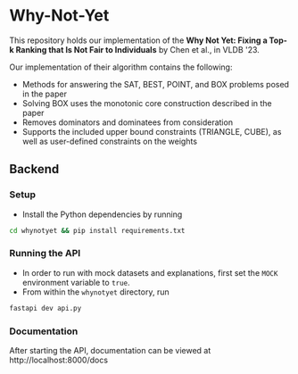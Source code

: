 # Why-Not-Yet 

This repository holds our implementation of the **Why Not Yet: Fixing a Top-k Ranking that Is Not Fair to Individuals** by Chen et al., in VLDB '23.

Our implementation of their algorithm contains the following:
* Methods for answering the SAT, BEST, POINT, and BOX problems posed in the paper
* Solving BOX uses the monotonic core construction described in the paper
* Removes dominators and dominatees from consideration
* Supports the included upper bound constraints (TRIANGLE, CUBE), as well as user-defined constraints on the weights

## Backend

### Setup
* Install the Python dependencies by running
```bash
cd whynotyet && pip install requirements.txt
```

### Running the API
* In order to run with mock datasets and explanations, first set the `MOCK` environment variable to `true`.
* From within the `whynotyet` directory, run
```bash
fastapi dev api.py
```

### Documentation
After starting the API, documentation can be viewed at http://localhost:8000/docs
